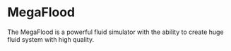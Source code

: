 # MegaFlood
The MegaFlood is a powerful fluid simulator with the ability to create huge fluid system with high quality. 
